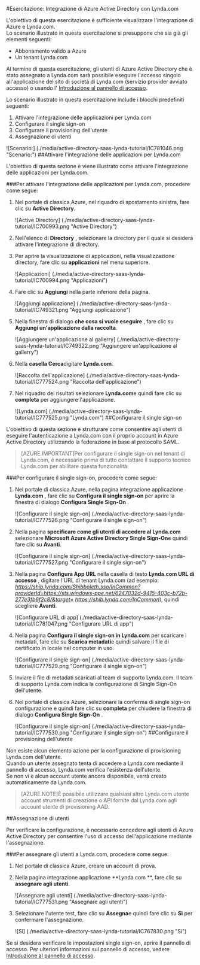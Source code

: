 <properties 
    pageTitle="Esercitazione: Integrazione di Azure Active Directory con Lynda.com | Microsoft Azure" 
    description="Ecco come utilizzare Lynda.com con Azure Active Directory per consentire il single sign-on, il provisioning automatico e altro." 
    services="active-directory" 
    authors="jeevansd"  
    documentationCenter="na" 
    manager="femila"/>
<tags 
    ms.service="active-directory" 
    ms.devlang="na" 
    ms.topic="article" 
    ms.tgt_pltfrm="na" 
    ms.workload="identity" 
    ms.date="09/29/2016" 
    ms.author="jeedes" />

#<a name="tutorial-azure-active-directory-integration-with-lyndacom"></a>Esercitazione: Integrazione di Azure Active Directory con Lynda.com
  
L'obiettivo di questa esercitazione è sufficiente visualizzare l'integrazione di Azure e Lynda.com.  
Lo scenario illustrato in questa esercitazione si presuppone che sia già gli elementi seguenti:

-   Abbonamento valido a Azure
-   Un tenant Lynda.com
  
Al termine di questa esercitazione, gli utenti di Azure Active Directory che è stato assegnato a Lynda.com sarà possibile eseguire l'accesso singolo all'applicazione del sito di società di Lynda.com (servizio provider avviato accesso) o usando l' [Introduzione al pannello di accesso](active-directory-saas-access-panel-introduction.md).
  
Lo scenario illustrato in questa esercitazione include i blocchi predefiniti seguenti:

1.  Attivare l'integrazione delle applicazioni per Lynda.com
2.  Configurare il single sign-on
3.  Configurare il provisioning dell'utente
4.  Assegnazione di utenti

![Scenario:] (./media/active-directory-saas-lynda-tutorial/IC781046.png "Scenario:")
##<a name="enabling-the-application-integration-for-lyndacom"></a>Attivare l'integrazione delle applicazioni per Lynda.com
  
L'obiettivo di questa sezione è viene illustrato come attivare l'integrazione delle applicazioni per Lynda.com.

###<a name="to-enable-the-application-integration-for-lyndacom-perform-the-following-steps"></a>Per attivare l'integrazione delle applicazioni per Lynda.com, procedere come segue:

1.  Nel portale di classica Azure, nel riquadro di spostamento sinistra, fare clic su **Active Directory**.

    ![Active Directory] (./media/active-directory-saas-lynda-tutorial/IC700993.png "Active Directory")

2.  Nell'elenco di **Directory** , selezionare la directory per il quale si desidera attivare l'integrazione di directory.

3.  Per aprire la visualizzazione di applicazioni, nella visualizzazione directory, fare clic su **applicazioni** nel menu superiore.

    ![Applicazioni] (./media/active-directory-saas-lynda-tutorial/IC700994.png "Applicazioni")

4.  Fare clic su **Aggiungi** nella parte inferiore della pagina.

    ![Aggiungi applicazione] (./media/active-directory-saas-lynda-tutorial/IC749321.png "Aggiungi applicazione")

5.  Nella finestra di dialogo **che cosa si vuole eseguire** , fare clic su **Aggiungi un'applicazione dalla raccolta**.

    ![Aggiungere un'applicazione al gallerry] (./media/active-directory-saas-lynda-tutorial/IC749322.png "Aggiungere un'applicazione al gallerry")

6.  Nella **casella Cerca**digitare **Lynda.com**.

    ![Raccolta dell'applicazione] (./media/active-directory-saas-lynda-tutorial/IC777524.png "Raccolta dell'applicazione")

7.  Nel riquadro dei risultati selezionare **Lynda.com**e quindi fare clic su **completa** per aggiungere l'applicazione.

    ![Lynda.com] (./media/active-directory-saas-lynda-tutorial/IC777525.png "Lynda.com")
##<a name="configuring-single-sign-on"></a>Configurare il single sign-on
  
L'obiettivo di questa sezione è strutturare come consentire agli utenti di eseguire l'autenticazione a Lynda.com con il proprio account in Azure Active Directory utilizzando la federazione in base al protocollo SAML.

>[AZURE.IMPORTANT]Per configurare il single sign-on nel tenant di Lynda.com, è necessario prima di tutto contattare il supporto tecnico Lynda.com per abilitare questa funzionalità.

###<a name="to-configure-single-sign-on-perform-the-following-steps"></a>Per configurare il single sign-on, procedere come segue:

1.  Nel portale di classica Azure, nella pagina integrazione applicazione **Lynda.com** , fare clic su **Configura il single sign-on** per aprire la finestra di dialogo **Configura Single Sign-On** .

    ![Configurare il single sign-on] (./media/active-directory-saas-lynda-tutorial/IC777526.png "Configurare il single sign-on")

2.  Nella pagina **specificare come gli utenti di accedere al Lynda.com** selezionare **Microsoft Azure Active Directory Single Sign-On**e quindi fare clic su **Avanti**.

    ![Configurare il single sign-on] (./media/active-directory-saas-lynda-tutorial/IC777527.png "Configurare il single sign-on")

3.  Nella pagina **Configura App URL** nella casella di testo **Lynda.com URL di accesso** , digitare l'URL di tenant Lynda.com (ad esempio: *https://shib.lynda.com/Shibboleth.sso/InCommon?providerId=https://sts.windows-ppe.net/6247032d-9415-403c-b72b-277e3fb6f2c8/&target= https://shib.lynda.com/InCommon*), quindi scegliere **Avanti**.

    ![Configurare URL di app] (./media/active-directory-saas-lynda-tutorial/IC781047.png "Configurare URL di app")

4.  Nella pagina **Configura il single sign-on in Lynda.com** per scaricare i metadati, fare clic su **Scarica metadati**e quindi salvare il file di certificato in locale nel computer in uso.

    ![Configurare il single sign-on] (./media/active-directory-saas-lynda-tutorial/IC777529.png "Configurare il single sign-on")

5.  Inviare il file di metadati scaricati al team di supporto Lynda.com. Il team di supporto Lynda.com indica la configurazione di Single Sign-On dell'utente.

6.  Nel portale di classica Azure, selezionare la conferma di single sign-on configurazione e quindi fare clic su **completa** per chiudere la finestra di dialogo **Configura Single Sign-On** .

    ![Configurare il single sign-on] (./media/active-directory-saas-lynda-tutorial/IC777530.png "Configurare il single sign-on")
##<a name="configuring-user-provisioning"></a>Configurare il provisioning dell'utente
  
Non esiste alcun elemento azione per la configurazione di provisioning Lynda.com dell'utente.  
Quando un utente assegnato tenta di accedere a Lynda.com mediante il pannello di accesso, Lynda.com verifica l'esistenza dell'utente.  
Se non vi è alcun account utente ancora disponibile, verrà creato automaticamente da Lynda.com.

>[AZURE.NOTE]È possibile utilizzare qualsiasi altro Lynda.com utente account strumenti di creazione o API fornite dal Lynda.com agli account utente di provisioning AAD.

##<a name="assigning-users"></a>Assegnazione di utenti
  
Per verificare la configurazione, è necessario concedere agli utenti di Azure Active Directory per consentire l'uso di accesso dell'applicazione mediante l'assegnazione.

###<a name="to-assign-users-to-lyndacom-perform-the-following-steps"></a>Per assegnare gli utenti a Lynda.com, procedere come segue:

1.  Nel portale di classica Azure, creare un account di prova.

2.  Nella pagina integrazione applicazione **Lynda.com **, fare clic su **assegnare agli utenti**.

    ![Assegnare agli utenti] (./media/active-directory-saas-lynda-tutorial/IC777531.png "Assegnare agli utenti")

3.  Selezionare l'utente test, fare clic su **Assegna**e quindi fare clic su **Sì** per confermare l'assegnazione.

    ![Sì] (./media/active-directory-saas-lynda-tutorial/IC767830.png "Sì")
  
Se si desidera verificare le impostazioni single sign-on, aprire il pannello di accesso. Per ulteriori informazioni sul pannello di accesso, vedere [Introduzione al pannello di accesso](active-directory-saas-access-panel-introduction.md).